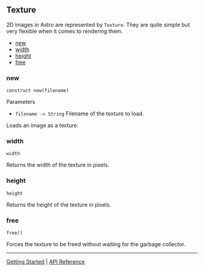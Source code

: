 ## Texture
2D images in Astro are represented by `Texture`. They are quite simple but very flexible when it
comes to rendering them.

 + [new](#new)
 + [width](#width)
 + [height](#height)
 + [free](#free)

### new
`construct new(filename)`

Parameters
 + `filename -> String` Filename of the texture to load.

Loads an image as a texture.

### width
`width`

Returns the width of the texture in pixels.

### height
`height`

Returns the height of the texture in pixels.

### free
`free()`

Forces the texture to be freed without waiting for the garbage collector.

-----------

[Getting Started](../GettingStarted.md) | [API Reference](../API.md)